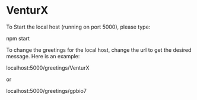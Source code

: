 # VenturX


To Start the local host (running on port 5000), please type:

npm start

To change the greetings for the local host, change the url to get the desired message.
Here is an example:

localhost:5000/greetings/VenturX
          
or

localhost:5000/greetings/gpbio7

